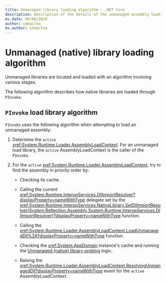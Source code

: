 ```yaml
---
title: Unmanaged library loading algorithm - .NET Core
description: Description of the details of the unmanaged assembly loading algorithm in .NET Core
ms.date: 08/09/2019
author: sdmaclea
ms.author: stmaclea
---
```

# Unmanaged (native) library loading algorithm

Unmanaged libraries are located and loaded with an algorithm involving various stages.

The following algorithm describes how native libraries are loaded through `PInvoke`.

## `PInvoke` load library algorithm

`PInvoke` uses the following algorithm when attempting to load an unmanaged assembly:

1. Determine the `active` <xref:System.Runtime.Loader.AssemblyLoadContext>. For an unmanaged load library, the `active` AssemblyLoadContext is the caller of the `PInvoke`.

2. For the `active` <xref:System.Runtime.Loader.AssemblyLoadContext>, try to find the assembly in priority order by:
    * Checking its cache.

    * Calling the current <xref:System.Runtime.InteropServices.DllImportResolver?displayProperty=nameWithType> delegate set by the <xref:System.Runtime.InteropServices.NativeLibrary.SetDllImportResolver(System.Reflection.Assembly,System.Runtime.InteropServices.DllImportResolver)?displayProperty=nameWithType> function.

    * Calling the <xref:System.Runtime.Loader.AssemblyLoadContext.LoadUnmanagedDll%2A?displayProperty=nameWithType> function.

    * Checking the <xref:System.AppDomain> instance's cache and running the [Unmanaged (native) library probing](default-probing.md#unmanaged-native-library-probing) logic.

    * Raising the <xref:System.Runtime.Loader.AssemblyLoadContext.ResolvingUnmanagedDll?displayProperty=nameWithType> event for the `active` AssemblyLoadContext.
